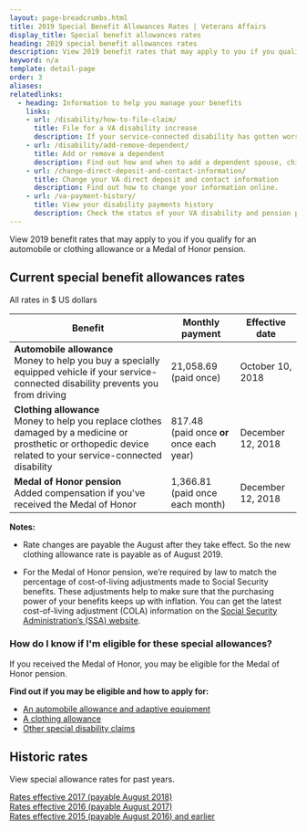 ```yaml
---
layout: page-breadcrumbs.html
title: 2019 Special Benefit Allowances Rates | Veterans Affairs
display_title: Special benefit allowances rates 
heading: 2019 special benefit allowances rates
description: View 2019 benefit rates that may apply to you if you qualify for an automobile or clothing allowance or a Medal of Honor pension.
keyword: n/a
template: detail-page
order: 3
aliases:
relatedlinks:
  - heading: Information to help you manage your benefits
    links:
    - url: /disability/how-to-file-claim/ 
      title: File for a VA disability increase
      description: If your service-connected disability has gotten worse, find out how to file a claim to increase your disability rating.
    - url: /disability/add-remove-dependent/
      title: Add or remove a dependent
      description: Find out how and when to add a dependent spouse, child, or parent to your VA disability benefits. Also learn how to remove a dependent from your benefits.
    - url: /change-direct-deposit-and-contact-information/
      title: Change your VA direct deposit and contact information
      description: Find out how to change your information online.
    - url: /va-payment-history/
      title: View your disability payments history
      description: Check the status of your VA disability and pension payments. You can also see certain survivor benefits.      
---
```

<div class="va-introtext">

View 2019 benefit rates that may apply to you if you qualify for an automobile or clothing allowance or a Medal of Honor pension.

</div>


<h2>Current special benefit allowances rates</h2>
All rates in $ US dollars

| Benefit  | Monthly payment | Effective date | 
| -- | -- | -- | 
| **Automobile allowance** <br> Money to help you buy a specially equipped vehicle if your service-connected disability prevents you from driving | 21,058.69 <br> (paid once) | October 10, 2018 | 
| **Clothing allowance** <br> Money to help you replace clothes damaged by a medicine or prosthetic or orthopedic device related to your service-connected disability | 817.48 <br> (paid once **or** once each year) | December 12, 2018 | 
| **Medal of Honor pension** <br> Added compensation if you've received the Medal of Honor | 1,366.81 <br> (paid once each month) | December 12, 2018 | 

**Notes:**

- Rate changes are payable the August after they take effect. So the new clothing allowance rate is payable as of August 2019.

- For the Medal of Honor pension, we’re required by law to match the percentage of cost-of-living adjustments made to Social Security benefits. These adjustments help to make sure that the purchasing power of your benefits keeps up with inflation. You can get the latest cost-of-living adjustment (COLA) information on the [Social Security Administration’s (SSA) website](http://www.socialsecurity.gov/cola/).

<h3>How do I know if I'm eligible for these special allowances?</h3>

If you received the Medal of Honor, you may be eligible for the Medal of Honor pension.

**Find out if you may be eligible and how to apply for:**

- [An automobile allowance and adaptive equipment](/disability/eligibility/special-claims/automobile-allowance-adaptive-equipment/)
- [A clothing allowance](/disability/eligibility/special-claims/clothing-allowance/)
- [Other special disability claims](/disability/eligibility/special-claims/)

<h2>Historic rates</h2>

View special allowance rates for past years.

[Rates effective 2017 (payable August 2018)](https://www.benefits.va.gov/compensation/special_Benefit_Allowances_2017.asp) <br>
[Rates effective 2016 (payable August 2017)](https://www.benefits.va.gov/compensation/special_Benefit_Allowances_2016.asp) <br>
[Rates effective 2015 (payable August 2016) and earlier](https://www.benefits.va.gov/compensation/special_Benefit_Allowances_2015.asp)
